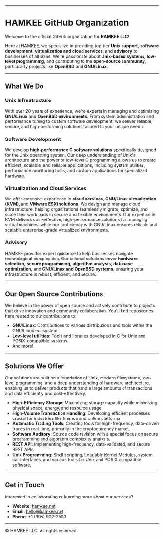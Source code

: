 -----

# HAMKEE GitHub Organization

Welcome to the official GitHub organization for **HAMKEE LLC**\!

Here at HAMKEE, we specialize in providing top-tier **Unix support**, **software development**, **virtualization and cloud services**, and **advisory** to businesses of all sizes. We're passionate about **Unix-based systems**, **low-level programming**, and contributing to the **open-source community**, particularly projects like **OpenBSD** and **GNU/Linux**.

-----

## What We Do

### Unix Infrastructure

With over 20 years of experience, we're experts in managing and optimizing **GNU/Linux** and **OpenBSD environments**. From system administration and performance tuning to custom software development, we deliver reliable, secure, and high-performing solutions tailored to your unique needs.

### Software Development

We develop **high-performance C software solutions** specifically designed for the Unix operating system. Our deep understanding of Unix's architecture and the power of low-level C programming allows us to create efficient, scalable, and reliable applications, including system utilities, performance monitoring tools, and custom applications for specialized hardware.

### Virtualization and Cloud Services

We offer extensive experience in **cloud services**, **GNU/Linux virtualization (KVM)**, and **VMware ESXi solutions**. We design and manage cloud infrastructure, helping organizations seamlessly migrate, optimize, and scale their workloads in secure and flexible environments. Our expertise in KVM delivers cost-effective, high-performance solutions for managing virtual machines, while our proficiency with GNU/Linux ensures reliable and scalable enterprise-grade virtualized environments.

### Advisory

HAMKEE provides expert guidance to help businesses navigate technological complexities. Our tailored solutions cover **hardware selection**, **secure programming**, **algorithm analysis**, **database optimization**, and **GNU/Linux and OpenBSD systems**, ensuring your infrastructure is robust, efficient, and secure.

-----

## Our Open Source Contributions

We believe in the power of open source and actively contribute to projects that drive innovation and community collaboration. You'll find repositories here related to our contributions to:

  * **GNU/Linux**: Contributions to various distributions and tools within the GNU/Linux ecosystem.
  * **Low-level utilities**: Tools and libraries developed in C for Unix and POSIX-compatible systems.
  * And more\!

-----

## Solutions We Offer

Our solutions are built on a foundation of Unix, modern filesystems, low-level programming, and a deep understanding of hardware architecture, enabling us to deliver products that handle large amounts of transactions and data efficiently and cost-effectively.

  * **High-Efficiency Storage**: Maximizing storage capacity while minimizing physical space, energy, and resource usage.
  * **High-Volume Transaction Handling**: Developing efficient processes crucial for industries like finance and online platforms.
  * **Automatic Trading Tools**: Creating tools for high-frequency, data-driven trades in real-time, primarily in the cryptocurrency market.
  * **Software Auditory**: Source code revision with a special focus on secure programming and algorithm complexity analysis.
  * **REST API**: Implementing high-frequency, data-validated, and secure REST APIs.
  * **Unix Programming**: Shell scripting, Loadable Kernel Modules, system call interfaces, and various tools for Unix and POSIX compatible software.

-----

## Get in Touch

Interested in collaborating or learning more about our services?

  * **Website**: [hamkee.net](https://hamkee.net)
  * **Email**: hello@hamkee.net
  * **Phone**: +1 (305) 902-2500

-----

© HAMKEE LLC. All rights reserved.
